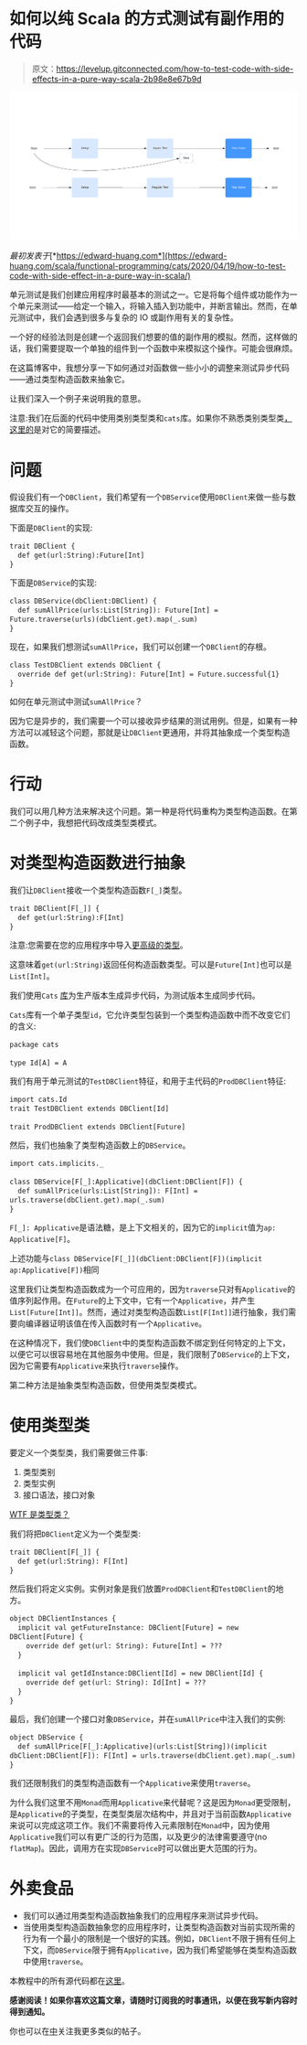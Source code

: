# 如何以纯 Scala 的方式测试有副作用的代码

> 原文：<https://levelup.gitconnected.com/how-to-test-code-with-side-effects-in-a-pure-way-scala-2b98e8e67b9d>

![](img/0313b79fcf33316cb092af3d208482ff.png)

*最初发表于*[*https://edward-huang.com*](https://edward-huang.com/scala/functional-programming/cats/2020/04/19/how-to-test-code-with-side-effect-in-a-pure-way-in-scala/)

单元测试是我们创建应用程序时最基本的测试之一。它是将每个组件或功能作为一个单元来测试——给定一个输入，将输入插入到功能中，并断言输出。然而，在单元测试中，我们会遇到很多与复杂的 IO 或副作用有关的复杂性。

一个好的经验法则是创建一个返回我们想要的值的副作用的模拟。然而，这样做的话，我们需要提取一个单独的组件到一个函数中来模拟这个操作。可能会很麻烦。

在这篇博客中，我想分享一下如何通过对函数做一些小小的调整来测试异步代码——通过类型构造函数来抽象它。

让我们深入一个例子来说明我的意思。

注意:我们在后面的代码中使用类别类型类和`cats`库。如果你不熟悉类别类型类[，这里的](https://en.wikipedia.org/wiki/Type_class)是对它的简要描述。

# 问题

假设我们有一个`DBClient`，我们希望有一个`DBService`使用`DBClient`来做一些与数据库交互的操作。

下面是`DBClient`的实现:

```
trait DBClient {
  def get(url:String):Future[Int]
}
```

下面是`DBService`的实现:

```
class DBService(dbClient:DBClient) {
  def sumAllPrice(urls:List[String]): Future[Int] = Future.traverse(urls)(dbClient.get).map(_.sum)
}
```

现在，如果我们想测试`sumAllPrice`，我们可以创建一个`DBClient`的存根。

```
class TestDBClient extends DBClient {
  override def get(url:String): Future[Int] = Future.successful{1}
}
```

如何在单元测试中测试`sumAllPrice`？

因为它是异步的，我们需要一个可以接收异步结果的测试用例。但是，如果有一种方法可以减轻这个问题，那就是让`DBClient`更通用，并将其抽象成一个类型构造函数。

# 行动

我们可以用几种方法来解决这个问题。第一种是将代码重构为类型构造函数。在第二个例子中，我想把代码改成类型类模式。

# 对类型构造函数进行抽象

我们让`DBClient`接收一个类型构造函数`F[_]`类型。

```
trait DBClient[F[_]] {
  def get(url:String):F[Int]
}
```

注意:您需要在您的应用程序中导入[更高级的类型](https://stackoverflow.com/questions/6246719/what-is-a-higher-kinded-type-in-scala)。

这意味着`get(url:String)`返回任何构造函数类型。可以是`Future[Int]`也可以是`List[Int]`。

我们使用`Cats` [库](https://typelevel.org/cats/typeclasses.html)为生产版本生成异步代码，为测试版本生成同步代码。

`Cats`库有一个单子类型`id`，它允许类型包装到一个类型构造函数中而不改变它们的含义:

```
package cats

type Id[A] = A
```

我们有用于单元测试的`TestDBClient`特征，和用于主代码的`ProdDBClient`特征:

```
import cats.Id
trait TestDBClient extends DBClient[Id]

trait ProdDBClient extends DBClient[Future]
```

然后，我们也抽象了类型构造函数上的`DBService`。

```
import cats.implicits._

class DBService[F[_]:Applicative](dbClient:DBClient[F]) {
  def sumAllPrice(urls:List[String]): F[Int] = urls.traverse(dbClient.get).map(_.sum)
}
```

`F[_]: Applicative`是语法糖，是上下文相关的，因为它的`implicit`值为`ap: Applicative[F]`。

上述功能与`class DBService[F[_]](dbClient:DBClient[F])(implicit ap:Applicative[F])`相同

这里我们让类型构造函数成为一个可应用的，因为`traverse`只对有`Applicative`的值序列起作用。在`Future`的上下文中，它有一个`Applicative`，并产生`List[Future[Int]]`。然而，通过对类型构造函数`List[F[Int]]`进行抽象，我们需要向编译器证明该值在传入函数时有一个`Applicative`。

在这种情况下，我们使`DBClient`中的类型构造函数不绑定到任何特定的上下文，以便它可以很容易地在其他服务中使用。但是，我们限制了`DBService`的上下文，因为它需要有`Applicative`来执行`traverse`操作。

第二种方法是抽象类型构造函数，但使用类型类模式。

# 使用类型类

要定义一个类型类，我们需要做三件事:

1.  类型类别
2.  类型实例
3.  接口语法，接口对象

[WTF 是类型类？](https://edward-huang.com/functional-programming/2020/01/02/wtf-is-a-type-class/)

我们将把`DBClient`定义为一个类型类:

```
trait DBClient[F[_]] {
  def get(url:String): F[Int]
}
```

然后我们将定义实例。实例对象是我们放置`ProdDBClient`和`TestDBClient`的地方。

```
object DBClientInstances {
  implicit val getFutureInstance: DBClient[Future] = new DBClient[Future] {
    override def get(url: String): Future[Int] = ???
  }

  implicit val getIdInstance:DBClient[Id] = new DBClient[Id] {
    override def get(url: String): Id[Int] = ???
  }
}
```

最后，我们创建一个接口对象`DBService`，并在`sumAllPrice`中注入我们的实例:

```
object DBService {
  def sumAllPrice[F[_]:Applicative](urls:List[String])(implicit dbClient:DBClient[F]): F[Int] = urls.traverse(dbClient.get).map(_.sum)
}
```

我们还限制我们的类型构造函数有一个`Applicative`来使用`traverse`。

为什么我们这里不用`Monad`而用`Applicative`来代替呢？这是因为`Monad`更受限制，是`Applicative`的子类型，在类型类层次结构中，并且对于当前函数`Applicative`来说可以完成这项工作。我们不需要将传入元素限制在`Monad`中，因为使用`Applicative`我们可以有更广泛的行为范围，以及更少的法律需要遵守(no `flatMap`)。因此，调用方在实现`DBService`时可以做出更大范围的行为。

# 外卖食品

*   我们可以通过用类型构造函数抽象我们的应用程序来测试异步代码。
*   当使用类型构造函数抽象您的应用程序时，让类型构造函数对当前实现所需的行为有一个最小的限制是一个很好的实践。例如，`DBClient`不限于拥有任何上下文，而`DBService`限于拥有`Applicative`，因为我们希望能够在类型构造函数中使用`traverse`。

本教程中的所有源代码都在[这里](https://github.com/edwardGunawan/Blog-Tutorial/tree/master/ScalaTutorial/asynchronousTesting)。

**感谢阅读！如果你喜欢这篇文章，请随时订阅我的时事通讯，以便在我写新内容时得到通知。**

你也可以在[中](https://medium.com/@edwardgunawan880)关注我更多类似的帖子。